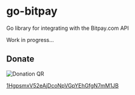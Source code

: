 go-bitpay
=========

Go library for integrating with the Bitpay.com API

Work in progress...

Donate
------

![Donation QR](http://api.qrserver.com/v1/create-qr-code/?size=200x200&data=bitcoin:1HgpsmxV52eAjDcoNpVGpYEhGfgN7mM1JB%3Flabel%3DToorop)

[1HgpsmxV52eAjDcoNpVGpYEhGfgN7mM1JB](http://tinyurl.com/mccsoez)
